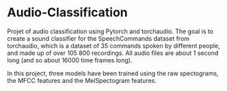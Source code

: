 # Audio-Classification

Projet of audio classification using Pytorch and torchaudio. The goal is to create a sound classifier for the SpeechCommands dataset from torchaudio, which is a dataset of 35 commands spoken by different people, and made up of over 105 800 recordings. All audio files are about 1 second long (and so about 16000 time frames long).

In this project, three models have been trained using the raw spectograms, the MFCC features and the MelSpectogram features. 

